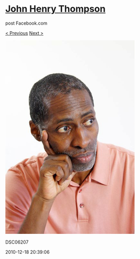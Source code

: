 # [John Henry Thompson](../README.md)
post Facebook.com

[< Previous](2010-12-18-8.md) [Next >](2010-12-18-10.md)

[![](../media/2010-12-18/Fam-2010-DSC06207.jpg)](../README.md)

DSC06207

2010-12-18 20:39:06